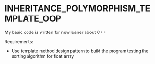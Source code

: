 # INHERITANCE_POLYMORPHISM_TEMPLATE_OOP
My basic code is written for new leaner about C++

Requirements: 
- Use template method design pattern to build the program testing the sorting algorithm for float array


